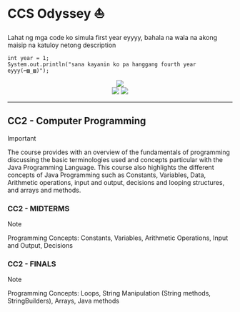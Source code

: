 # CCS Odyssey :boat:

Lahat ng mga code ko simula first year eyyyy, bahala na wala na akong maisip na katuloy netong description

```
int year = 1;
System.out.println("sana kayanin ko pa hanggang fourth year eyyy(⌐▨_▨)");
```

<p align="center">
  <img src="https://img.shields.io/badge/Language-Java_jdk_20-f8981d?style=for-the-badge&">
  <br>
  <img src="https://img.shields.io/github/commit-activity/t/sudo-paoo/mga-pakyu?style=for-the-badge">
  <img src="https://img.shields.io/badge/Total_Programs-33-blue?style=for-the-badge">
</p>

<hr>

## CC2 - Computer Programming

> [!IMPORTANT]
> The course provides with an overview of the fundamentals of programming discussing the basic terminologies used and concepts particular with the Java Programming Language. This course also highlights the different concepts of Java Programming such as Constants, Variables, Data, Arithmetic operations, input and output, decisions and looping structures, and arrays and methods.

### CC2 - MIDTERMS

> [!NOTE]
> Programming Concepts: Constants, Variables, Arithmetic Operations, Input and Output, Decisions

### CC2 - FINALS

> [!NOTE]
> Programming Concepts: Loops, String Manipulation (String methods, StringBuilders), Arrays, Java methods
